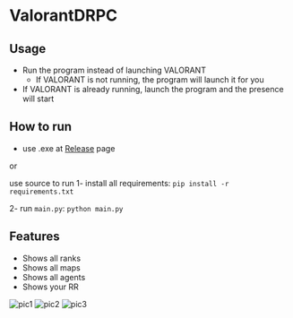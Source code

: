 # ValorantDRPC
 
## Usage
- Run the program instead of launching VALORANT
     - If VALORANT is not running, the program will launch it for you
- If VALORANT is already running, launch the program and the presence will start

## How to run
- use .exe at [Release](https://github.com/0xb4dc0d3x/ValorantDRPC/releases/download/v1.2.0/Setup.exe) page

or

use source to run
1- install all requirements:
``` pip install -r requirements.txt ```

2- run `main.py`:
``` python main.py ```

## Features
- Shows all ranks
- Shows all maps
- Shows all agents
- Shows your RR


![pic1](https://media.discordapp.net/attachments/893626195311198298/899974395290857482/unknown.png "Valorant RPC")
![pic2](https://media.discordapp.net/attachments/893626195311198298/899974435736543242/unknown.png "Valorant RPC")
![pic3](https://media.discordapp.net/attachments/893626195311198298/899974477964775444/unknown.png "Valorant RPC")
